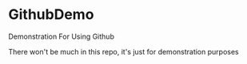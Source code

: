 # GithubDemo
Demonstration For Using Github

There won't be much in this repo, it's just for demonstration purposes
